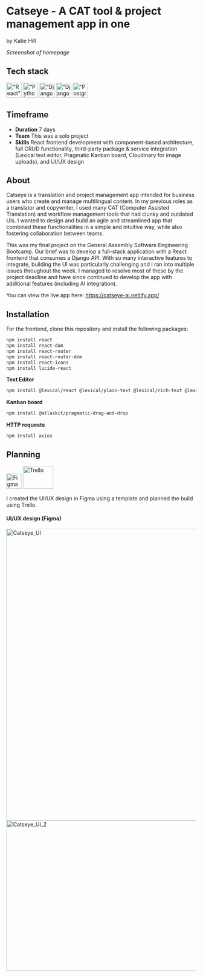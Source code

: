 # Catseye - A CAT tool & project management app in one
by Katie Hill 


*Screenshot of homepage*


## Tech stack

<img src="https://cdn.jsdelivr.net/gh/devicons/devicon@latest/icons/react/react-original-wordmark.svg"
  alt=“React” width="40" height="40" />
<img src="https://cdn.jsdelivr.net/gh/devicons/devicon@latest/icons/python/python-original-wordmark.svg"
  alt=“Python” width="40" height="40" />
<img src="https://cdn.jsdelivr.net/gh/devicons/devicon@latest/icons/django/django-plain.svg"
  alt=“Django” width="40" height="40" />
<img src="https://cdn.jsdelivr.net/gh/devicons/devicon@latest/icons/djangorest/djangorest-original-wordmark.svg"
  alt=“DjangoRESTFramework” width="40" height="40" />
<img src="https://cdn.jsdelivr.net/gh/devicons/devicon@latest/icons/postgresql/postgresql-plain-wordmark.svg"
alt=“PostgreSQL” width="40" height="40" />

## Timeframe

- **Duration** 7 days
- **Team** This was a solo project
- **Skills** React frontend development with component-based architecture, full CRUD functionality, third-party package & service integration (Lexical text editor, Pragmatic Kanban board, Cloudinary for image uploads), and UI/UX design

## About

Catseye is a translation and project management app intended for business users who create and manage multilingual content. In my previous roles as a translator and copywriter, I used many CAT (Computer Assisted Translation) and workflow management tools that had clunky and outdated UIs. I wanted to design and build an agile and streamlined app that combined these functionalities in a simple and intuitive way, while also fostering collaboration between teams.

This was my final project on the General Assembly Software Engineering Bootcamp. Our brief was to develop a full-stack application with a React frontend that consumes a Django API. With so many interactive features to integrate, building the UI was particularly challenging and I ran into multiple issues throughout the week. I managed to resolve most of these by the project deadline and have since continued to develop the app with additional features (including AI integration). 

You can view the live app here: https://catseye-ai.netlify.app/

## Installation


For the frontend, clone this repository and install the following packages: 


```bash
npm install react
npm install react-dom
npm install react-router
npm install react-router-dom
npm install react-icons
npm install lucide-react
```

**Text Editor**

```bash
npm install @lexical/react @lexical/plain-text @lexical/rich-text @lexical/utils
```

**Kanban board**

```bash
npm install @atlaskit/pragmatic-drag-and-drop
```

**HTTP requests**

```bash
npm install axios
```


## Planning 

<img src="https://cdn.jsdelivr.net/gh/devicons/devicon@latest/icons/figma/figma-original.svg" 
     alt="Figma" width="40" height="40"/>
<img src="https://cdn.jsdelivr.net/gh/devicons/devicon@latest/icons/trello/trello-plain-wordmark.svg" 
	alt="Trello" width="80" height="60" />

I created the UI/UX design in Figma using a template and planned the build using Trello. 

#### UI/UX design (Figma)


<img width="1392" height="772" alt="Catseye_UI" src="https://github.com/user-attachments/assets/455c5194-cd42-47b4-b7f1-a47159e839b6" />

<img width="860" height="399" alt="Catseye_UI_2" src="https://github.com/user-attachments/assets/540871e4-fd39-47db-bd94-d66ad0a19d04" />



